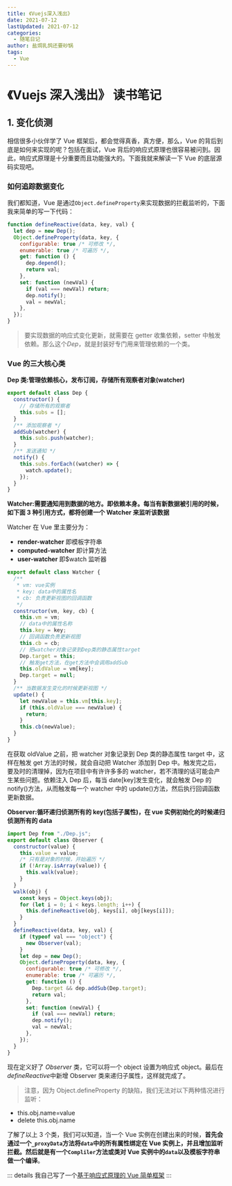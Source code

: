 ```yaml
---
title: 《Vuejs深入浅出》
date: 2021-07-12
lastUpdated: 2021-07-12
categories:
  - 随笔日记
author: 盐焗乳鸽还要砂锅
tags:
  - Vue
---
```


# 《Vuejs 深入浅出》 读书笔记

## 1. 变化侦测

相信很多小伙伴学了 Vue 框架后，都会觉得真香，真方便，那么，Vue 的背后到底是如何来实现的呢？包括在面试，Vue 背后的响应式原理也很容易被问到。因此，响应式原理是十分重要而且功能强大的。下面我就来解读一下 Vue 的底层源码实现吧。

### 如何追踪数据变化

我们都知道，Vue 是通过`Object.defineProperty`来实现数据的拦截监听的，下面我来简单的写一下代码：

```js
function defineReactive(data, key, val) {
  let dep = new Dep();
  Object.defineProperty(data, key, {
    configurable: true /* 可修改 */,
    enumerable: true /* 可遍历 */,
    get: function () {
      dep.depend();
      return val;
    },
    set: function (newVal) {
      if (val === newVal) return;
      dep.notify();
      val = newVal;
    },
  });
}
```

> 要实现数据的响应式变化更新，就需要在 getter 收集依赖，setter 中触发依赖。那么这个*Dep*，就是封装好专门用来管理依赖的一个类。

### Vue 的三大核心类

**Dep 类:管理依赖核心，发布订阅，存储所有观察者对象(watcher)**

```js
export default class Dep {
  constructor() {
    // 存储所有的观察者
    this.subs = [];
  }
  /** 添加观察者 */
  addSub(watcher) {
    this.subs.push(watcher);
  }
  /** 发送通知 */
  notify() {
    this.subs.forEach((watcher) => {
      watch.update();
    });
  }
}
```

**Watcher:需要通知用到数据的地方。即依赖本身。每当有新数据被引用的时候，如下面 3 种引用方式，都将创建一个 Watcher 来监听该数据**

Watcher 在 Vue 里主要分为：

- **render-watcher** 即模板字符串
- **computed-watcher** 即计算方法
- **user-watcher** 即\$watch 监听器

```js
export default class Watcher {
  /**
   * vm: vue实例
   * key: data中的属性名
   * cb: 负责更新视图的回调函数
   */
  constructor(vm, key, cb) {
    this.vm = vm;
    // data中的属性名称
    this.key = key;
    // 回调函数负责更新视图
    this.cb = cb;
    // 把watcher对象记录到Dep类的静态属性target
    Dep.target = this;
    // 触发get⽅法，在get⽅法中会调⽤addSub
    this.oldValue = vm[key];
    Dep.target = null;
  }
  /** 当数据发⽣变化的时候更新视图 */
  update() {
    let newValue = this.vm[this.key];
    if (this.oldValue === newValue) {
      return;
    }
    this.cb(newValue);
  }
}
```

在获取 oldValue 之前，把 watcher 对象记录到 Dep 类的静态属性 target 中，这样在触发 get 方法的时候，就会自动把 Watcher 添加到 Dep 中。触发完之后，要及时的清理掉，因为在项目中有许许多多的 watcher，若不清理的话可能会产生某些问题。依赖注入 Dep 后，每当 date[key]发生变化，就会触发 Dep 的 notify()方法，从而触发每一个 watcher 中的 update()方法，然后执行回调函数更新数据。

**Observer:循环递归侦测所有的 key(包括子属性)，在 vue 实例初始化的时候递归侦测所有的 data**

```js
import Dep from "./Dep.js";
export default class Observer {
  constructor(value) {
    this.value = value;
    /* 只有是对象的时候，开始遍历 */
    if (!Array.isArray(value)) {
      this.walk(value);
    }
  }
  walk(obj) {
    const keys = Object.keys(obj);
    for (let i = 0; i < keys.length; i++) {
      this.defineReactive(obj, keys[i], obj[keys[i]]);
    }
  }
  defineReactive(data, key, val) {
    if (typeof val === "object") {
      new Observer(val);
    }
    let dep = new Dep();
    Object.defineProperty(data, key, {
      configurable: true /* 可修改 */,
      enumerable: true /* 可遍历 */,
      get: function () {
        Dep.target && dep.addSub(Dep.target);
        return val;
      },
      set: function (newVal) {
        if (val === newVal) return;
        dep.notify();
        val = newVal;
      },
    });
  }
}
```

现在定义好了 _Observer_ 类，它可以将一个 object 设置为响应式 object。最后在 *defineReactive*中新增 Observer 类来递归子属性，这样就完成了。

> 注意，因为 Object.defineProperty 的缺陷，我们无法对以下两种情况进行监听：

- this.obj.name=value
- delete this.obj.name

了解了以上 3 个类，我们可以知道，当一个 Vue 实例在创建出来的时候，**首先会通过一个`_proxyData`方法将`data`中的所有属性绑定在 Vue 实例上，并且增加监听拦截。然后就是有一个`Compliler`方法或类对 Vue 实例中的`data`以及模板字符串做一个编译**。

::: details
我自己写了一个[基于响应式原理的 Vue 简单框架](https://github.com/1360151219/A-person-Vue/tree/master)
:::
